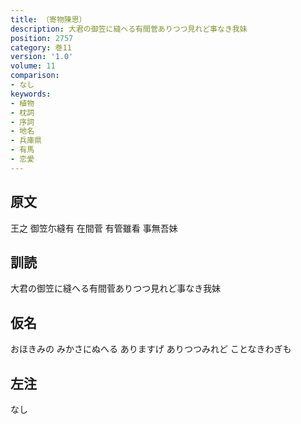 ```yaml
---
title: （寄物陳思）
description: 大君の御笠に縫へる有間菅ありつつ見れど事なき我妹
position: 2757
category: 巻11
version: '1.0'
volume: 11
comparison:
- なし
keywords:
- 植物
- 枕詞
- 序詞
- 地名
- 兵庫県
- 有馬
- 恋愛
---
```


## 原文

王之 御笠尓縫有 在間菅 有管雖看 事無吾妹

## 訓読

大君の御笠に縫へる有間菅ありつつ見れど事なき我妹

## 仮名

おほきみの みかさにぬへる ありますげ ありつつみれど ことなきわぎも

## 左注

なし
